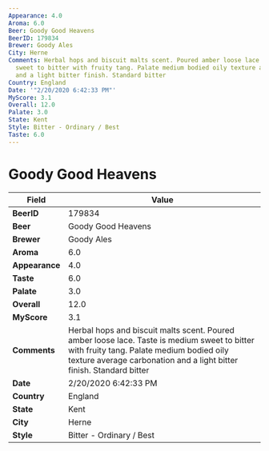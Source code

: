 ```yaml
---
Appearance: 4.0
Aroma: 6.0
Beer: Goody Good Heavens
BeerID: 179834
Brewer: Goody Ales
City: Herne
Comments: Herbal hops and biscuit malts scent. Poured amber loose lace. Taste is medium
  sweet to bitter with fruity tang. Palate medium bodied oily texture average carbonation
  and a light bitter finish. Standard bitter
Country: England
Date: '"2/20/2020 6:42:33 PM"'
MyScore: 3.1
Overall: 12.0
Palate: 3.0
State: Kent
Style: Bitter - Ordinary / Best
Taste: 6.0
---
```


# Goody Good Heavens

| Field         | Value |
|---------------|-------|
| **BeerID** | 179834 |
| **Beer** | Goody Good Heavens |
| **Brewer** | Goody Ales |
| **Aroma** | 6.0 |
| **Appearance** | 4.0 |
| **Taste** | 6.0 |
| **Palate** | 3.0 |
| **Overall** | 12.0 |
| **MyScore** | 3.1 |
| **Comments** | Herbal hops and biscuit malts scent. Poured amber loose lace. Taste is medium sweet to bitter with fruity tang. Palate medium bodied oily texture average carbonation and a light bitter finish. Standard bitter |
| **Date** | 2/20/2020 6:42:33 PM |
| **Country** | England |
| **State** | Kent |
| **City** | Herne |
| **Style** | Bitter - Ordinary / Best |
